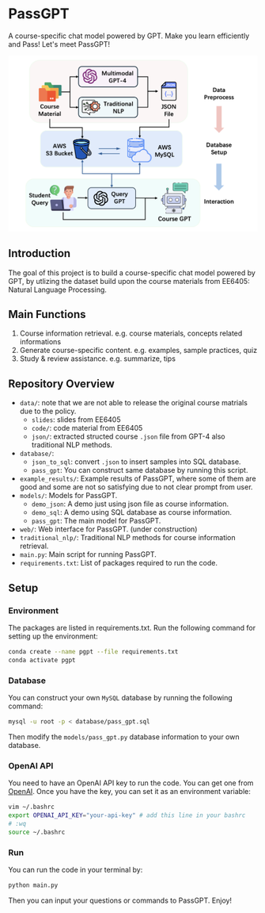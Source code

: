 # PassGPT
A course-specific chat model powered by GPT. Make you learn efficiently and Pass! Let's meet PassGPT!

![Working Flow of PassGPT](figure/intro.png)

## Introduction

The goal of this project is to build a course-specific chat model powered by GPT, by utlizing the dataset build upon the course materials from EE6405: Natural Language Processing.

## Main Functions
1. Course information retrieval. e.g. course materials, concepts related informations
2. Generate course-specific content. e.g. examples, sample practices, quiz
3. Study & review assistance. e.g. summarize, tips 


## Repository Overview
- `data/`: note that we are not able to release the original course matrials due to the policy.
  - `slides`: slides from EE6405
  - `code/`: code material from EE6405
  - `json/`: extracted structed course `.json` file from GPT-4 also traditional NLP methods.
- `database/`:
  - `json_to_sql`: convert `.json` to insert samples into SQL database.
  - `pass_gpt`: You can construct same database by running this script.
- `example_results/`: Example results of PassGPT, where some of them are good and some are not so satisfying due to not clear prompt from user.
- `models/`: Models for PassGPT.
  - `demo_json`: A demo just using json file as course information.
  - `demo_sql`: A demo using SQL database as course information.
  - `pass_gpt`: The main model for PassGPT.
- `web/`: Web interface for PassGPT. (under construction)
- `traditional_nlp/`: Traditional NLP methods for course information retrieval.
- `main.py`: Main script for running PassGPT.
- `requirements.txt`: List of packages required to run the code.


## Setup
### Environment
The packages are listed in requirements.txt. Run the following command for setting up the environment:
```bash
conda create --name pgpt --file requirements.txt
conda activate pgpt
```

### Database
You can construct your own `MySQL` database by running the following command:
```bash
mysql -u root -p < database/pass_gpt.sql
```
Then modify the `models/pass_gpt.py` database information to your own database.

### OpenAI API
You need to have an OpenAI API key to run the code. You can get one from [OpenAI](https://beta.openai.com/signup/). Once you have the key, you can set it as an environment variable:
```bash
vim ~/.bashrc
export OPENAI_API_KEY="your-api-key" # add this line in your bashrc
# :wq
source ~/.bashrc
```

### Run
You can run the code in your terminal by:
```bash
python main.py
```
Then you can input your questions or commands to PassGPT. Enjoy!
